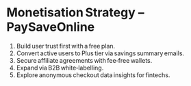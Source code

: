 # Monetisation Strategy – PaySaveOnline

1. Build user trust first with a free plan.  
2. Convert active users to Plus tier via savings summary emails.  
3. Secure affiliate agreements with fee‑free wallets.  
4. Expand via B2B white‑labelling.  
5. Explore anonymous checkout data insights for fintechs.